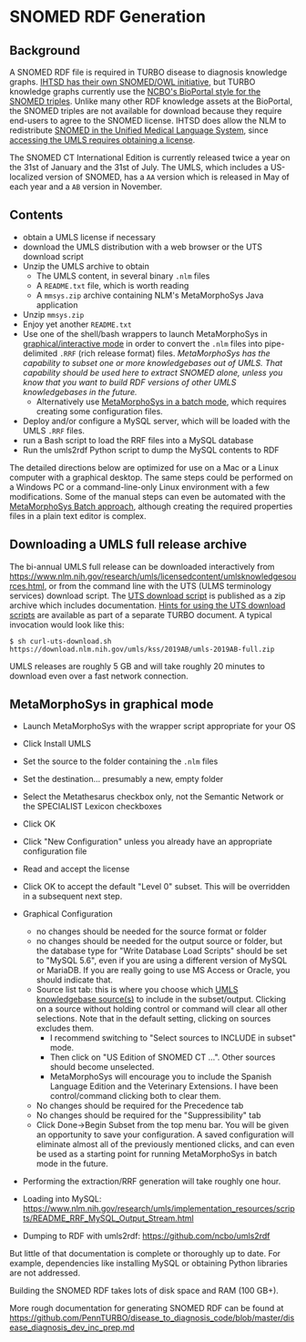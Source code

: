 # SNOMED RDF Generation



## Background



A SNOMED RDF file is required in TURBO disease to diagnosis knowledge graphs. [IHTSD has their own SNOMED/OWL initiative](https://confluence.ihtsdotools.org/display/DOCOWL/SNOMED+CT+OWL+Guide), but TURBO knowledge graphs currently use the [NCBO's BioPortal style for the SNOMED triples](https://bioportal.bioontology.org/ontologies/SNOMEDCT). Unlike many other RDF knowledge assets at the BioPortal, the SNOMED triples are not available for download because they require end-users to agree to the SNOMED license. IHTSD does allow the NLM to redistribute [SNOMED in the Unified Medical Language System](https://www.nlm.nih.gov/research/umls/sourcereleasedocs/current/SNOMEDCT_US/index.html), since [accessing the UMLS requires obtaining a license](https://www.nlm.nih.gov/databases/umls.html#license_request).

The SNOMED CT International Edition is currently released twice a year on the 31st of January and the 31st of July. The UMLS, which includes a US-localized version of SNOMED, has a `AA` version which is released in May of each year and a `AB` version in November.



## Contents

- obtain a UMLS license if necessary
- download the UMLS distribution with a web browser or the UTS download script
- Unzip the UMLS archive to obtain
  - The UMLS content, in several binary `.nlm` files
  - A `README.txt` file, which is worth reading
  - A `mmsys.zip` archive containing NLM's MetaMorphoSys Java application
- Unzip `mmsys.zip`
- Enjoy yet another `README.txt`
- Use one of the shell/bash wrappers to launch MetaMorphoSys in [graphical/interactive mode](https://www.ncbi.nlm.nih.gov/books/NBK9683/) in order to convert the `.nlm` files into pipe-delimited `.RRF` (rich release format) files. *MetaMorphoSys has the capability to subset one or more knowledgebases out of UMLS. That capability should be used here to extract SNOMED alone, unless you know that you want to build RDF versions of other UMLS knowledgebases in the future.*
  - Alternatively use [MetaMorphoSys in a batch mode](https://www.nlm.nih.gov/research/umls/implementation_resources/community/mmsys/BatchMetaMorphoSys.html), which requires creating some configuration files.
- Deploy and/or configure a MySQL server, which will be loaded with the UMLS `.RRF` files.
- run a Bash script to load the RRF files into a MySQL database
- Run the umls2rdf Python script to dump the MySQL contents to RDF



The detailed directions below are optimized for use on a Mac or a Linux computer with a graphical desktop. The same steps could be performed on a Windows PC or a command-line-only Linux environment with a few modifications. Some of the manual steps can even be automated with the [MetaMorphoSys Batch approach](https://www.nlm.nih.gov/research/umls/implementation_resources/community/mmsys/BatchMetaMorphoSys.html), although creating the required properties files in a plain text editor is complex.



## Downloading a UMLS full release archive

The bi-annual UMLS full release can be downloaded interactively from https://www.nlm.nih.gov/research/umls/licensedcontent/umlsknowledgesources.html, or from the command line with the UTS (ULMS terminology services) download script. The [UTS download script](http://download.nlm.nih.gov/rxnorm/terminology_download_script.zip) is published as a zip archive which includes documentation. [Hints for using the UTS download scripts]() are available as part of a separate TURBO document. A typical invocation would look like this:

`$ sh curl-uts-download.sh https://download.nlm.nih.gov/umls/kss/2019AB/umls-2019AB-full.zip`

UMLS releases are roughly 5 GB and will take roughly 20 minutes to download even over a fast network connection.



## MetaMorphoSys in graphical mode

- Launch MetaMorphoSys with the wrapper script appropriate for your OS
- Click Install UMLS

- Set the source to the folder containing the `.nlm` files
- Set the destination... presumably a new, empty folder
- Select the Metathesarus checkbox only, not the Semantic Network or the SPECIALIST Lexicon checkboxes
- Click OK
- Click "New Configuration" unless you already have an appropriate configuration file
- Read and accept the license
- Click OK to accept the default "Level 0" subset. This will be overridden in a subsequent next step.
- Graphical Configuration
  - no changes should be needed for the source format or folder
  - no changes should be needed for the output source or folder, but the database type for "Write Database Load Scripts" should be set to "MySQL 5.6", even if you are using a different version of MySQL or MariaDB. If you are really going to use MS Access or Oracle, you should indicate that.
  - Source list tab:  this is where you choose which [UMLS knowledgebase source(s)](sample_UMLS_sources.md) to include in the subset/output. Clicking on a source without holding control or command will clear all other selections. Note that in the default setting, clicking on sources excludes them. 
    - I recommend switching to "Select sources to INCLUDE in subset" mode.
    - Then click on "US Edition of SNOMED CT ...". Other sources should become unselected.
    - MetaMorphoSys will encourage you to include the Spanish Language Edition and the Veterinary Extensions. I have been control/command clicking both to clear them.
  - No changes should be required for the Precedence tab
  - No changes should be required for the "Suppressibility" tab
  - Click Done->Begin Subset from the top menu bar. You will be given an opportunity to save your configuration. A saved configuration will eliminate almost all of the previously mentioned clicks, and can even be used as a starting point for running MetaMorphoSys in batch mode in the future.
- Performing the extraction/RRF generation will take roughly one hour.
  
  
  
- Loading into MySQL: https://www.nlm.nih.gov/research/umls/implementation_resources/scripts/README_RRF_MySQL_Output_Stream.html
- Dumping to RDF with umls2rdf: https://github.com/ncbo/umls2rdf

But little of that documentation is complete or thoroughly up to date. For example, dependencies like installing MySQL or obtaining Python libraries are not addressed.

Building the SNOMED RDF takes lots of disk space and RAM (100 GB+).

More rough documentation for generating SNOMED RDF can be found at https://github.com/PennTURBO/disease_to_diagnosis_code/blob/master/disease_diagnosis_dev_inc_prep.md